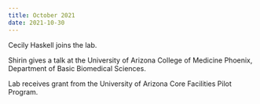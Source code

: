 ```yaml
---
title: October 2021
date: 2021-10-30
---
```


Cecily Haskell joins the lab. 

Shirin gives a talk at the University of Arizona College of Medicine Phoenix, Department of Basic Biomedical Sciences.  

Lab receives grant from the University of Arizona Core Facilities Pilot Program.

<!--more-->
